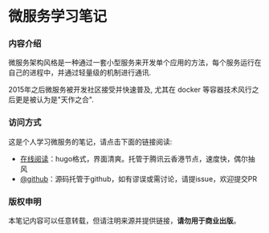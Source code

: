 # 微服务学习笔记

### 内容介绍

微服务架构风格是一种通过一套小型服务来开发单个应用的方法，每个服务运行在自己的进程中，并通过轻量级的机制进行通讯.

2015年之后微服务被开发社区接受并快速普及, 尤其在 docker 等容器技术风行之后更是被认为是"天作之合".

### 访问方式

这是个人学习微服务的笔记，请点击下面的链接阅读:

- [在线阅读](https://skyao.io/learning-microservice/)：hugo格式，界面清爽。托管于腾讯云香港节点，速度快，偶尔抽风
- [@github](https://github.com/skyao/learning-microservice/)：源码托管于github，如有谬误或需讨论，请提issue，欢迎提交PR

### 版权申明

本笔记内容可以任意转载，但请注明来源并提供链接，**请勿用于商业出版**。

